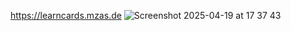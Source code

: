 https://learncards.mzas.de
![Screenshot 2025-04-19 at 17 37 43](https://github.com/user-attachments/assets/cedbc73f-cac2-4cbf-ae7e-7ffb8e3eba78)
